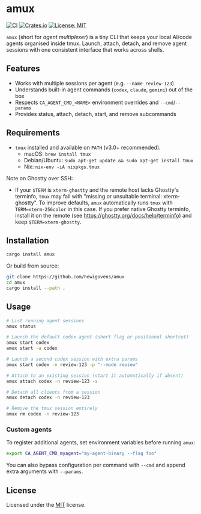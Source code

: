 # amux

[![CI](https://github.com/hewigovens/amux/actions/workflows/ci.yml/badge.svg)](https://github.com/hewigovens/amux/actions/workflows/ci.yml)
[![Crates.io](https://img.shields.io/crates/v/amux.svg)](https://crates.io/crates/amux)
[![License: MIT](https://img.shields.io/badge/license-MIT-blue.svg)](LICENSE)

`amux` (short for *agent multiplexer*) is a tiny CLI that keeps your local AI/code agents organised inside tmux. Launch, attach, detach, and remove agent sessions with one consistent interface that works across shells.

## Features

- Works with multiple sessions per agent (e.g. `--name review-123`)
- Understands built-in agent commands (`codex`, `claude`, `gemini`) out of the box
- Respects `CA_AGENT_CMD_<NAME>` environment overrides and `--cmd`/`--params`
- Provides status, attach, detach, start, and remove subcommands

## Requirements

- `tmux` installed and available on `PATH` (v3.0+ recommended).
  - macOS: `brew install tmux`
  - Debian/Ubuntu: `sudo apt-get update && sudo apt-get install tmux`
  - Nix: `nix-env -iA nixpkgs.tmux`

Note on Ghostty over SSH:
- If your `$TERM` is `xterm-ghostty` and the remote host lacks Ghostty's terminfo, `tmux` may fail with "missing or unsuitable terminal: xterm-ghostty". To improve defaults, `amux` automatically runs `tmux` with `TERM=xterm-256color` in this case. If you prefer native Ghostty terminfo, install it on the remote (see https://ghostty.org/docs/help/terminfo) and keep `$TERM=xterm-ghostty`.

## Installation

```bash
cargo install amux
```

Or build from source:

```bash
git clone https://github.com/hewigovens/amux
cd amux
cargo install --path .
```

## Usage

```bash
# List running agent sessions
amux status

# Launch the default codex agent (short flag or positional shortcut)
amux start codex
amux start -a codex

# Launch a second codex session with extra params
amux start codex -n review-123 -p "--mode review"

# Attach to an existing session (start it automatically if absent)
amux attach codex -n review-123 -s

# Detach all clients from a session
amux detach codex -n review-123

# Remove the tmux session entirely
amux rm codex -n review-123
```

### Custom agents

To register additional agents, set environment variables before running `amux`:

```bash
export CA_AGENT_CMD_myagent="my-agent-binary --flag foo"
```

You can also bypass configuration per command with `--cmd` and append extra arguments with `--params`.

## License

Licensed under the [MIT](LICENSE) license.
